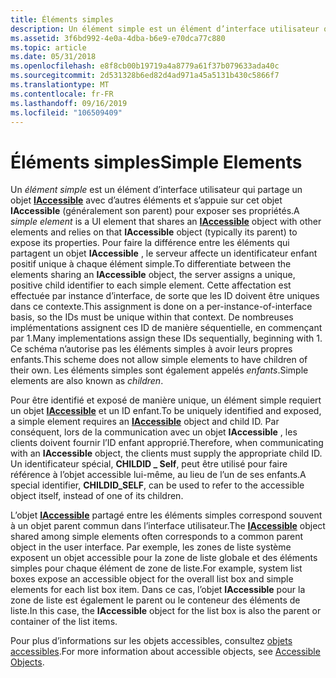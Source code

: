 ```yaml
---
title: Éléments simples
description: Un élément simple est un élément d’interface utilisateur qui partage un objet IAccessible avec d’autres éléments et s’appuie sur cet objet IAccessible (généralement son parent) pour exposer ses propriétés.
ms.assetid: 3f6bd992-4e0a-4dba-b6e9-e70dca77c880
ms.topic: article
ms.date: 05/31/2018
ms.openlocfilehash: e8f8cb00b19719a4a8779a61f37b079633ada40c
ms.sourcegitcommit: 2d531328b6ed82d4ad971a45a5131b430c5866f7
ms.translationtype: MT
ms.contentlocale: fr-FR
ms.lasthandoff: 09/16/2019
ms.locfileid: "106509409"
---
```

# <a name="simple-elements"></a><span data-ttu-id="98e17-103">Éléments simples</span><span class="sxs-lookup"><span data-stu-id="98e17-103">Simple Elements</span></span>

<span data-ttu-id="98e17-104">Un *élément simple* est un élément d’interface utilisateur qui partage un objet [**IAccessible**](/windows/desktop/api/oleacc/nn-oleacc-iaccessible) avec d’autres éléments et s’appuie sur cet objet **IAccessible** (généralement son parent) pour exposer ses propriétés.</span><span class="sxs-lookup"><span data-stu-id="98e17-104">A *simple element* is a UI element that shares an [**IAccessible**](/windows/desktop/api/oleacc/nn-oleacc-iaccessible) object with other elements and relies on that **IAccessible** object (typically its parent) to expose its properties.</span></span> <span data-ttu-id="98e17-105">Pour faire la différence entre les éléments qui partagent un objet **IAccessible** , le serveur affecte un identificateur enfant positif unique à chaque élément simple.</span><span class="sxs-lookup"><span data-stu-id="98e17-105">To differentiate between the elements sharing an **IAccessible** object, the server assigns a unique, positive child identifier to each simple element.</span></span> <span data-ttu-id="98e17-106">Cette affectation est effectuée par instance d’interface, de sorte que les ID doivent être uniques dans ce contexte.</span><span class="sxs-lookup"><span data-stu-id="98e17-106">This assignment is done on a per-instance-of-interface basis, so the IDs must be unique within that context.</span></span> <span data-ttu-id="98e17-107">De nombreuses implémentations assignent ces ID de manière séquentielle, en commençant par 1.</span><span class="sxs-lookup"><span data-stu-id="98e17-107">Many implementations assign these IDs sequentially, beginning with 1.</span></span> <span data-ttu-id="98e17-108">Ce schéma n’autorise pas les éléments simples à avoir leurs propres enfants.</span><span class="sxs-lookup"><span data-stu-id="98e17-108">This scheme does not allow simple elements to have children of their own.</span></span> <span data-ttu-id="98e17-109">Les éléments simples sont également appelés *enfants*.</span><span class="sxs-lookup"><span data-stu-id="98e17-109">Simple elements are also known as *children*.</span></span>

<span data-ttu-id="98e17-110">Pour être identifié et exposé de manière unique, un élément simple requiert un objet [**IAccessible**](/windows/desktop/api/oleacc/nn-oleacc-iaccessible) et un ID enfant.</span><span class="sxs-lookup"><span data-stu-id="98e17-110">To be uniquely identified and exposed, a simple element requires an [**IAccessible**](/windows/desktop/api/oleacc/nn-oleacc-iaccessible) object and child ID.</span></span> <span data-ttu-id="98e17-111">Par conséquent, lors de la communication avec un objet **IAccessible** , les clients doivent fournir l’ID enfant approprié.</span><span class="sxs-lookup"><span data-stu-id="98e17-111">Therefore, when communicating with an **IAccessible** object, the clients must supply the appropriate child ID.</span></span> <span data-ttu-id="98e17-112">Un identificateur spécial, **CHILDID \_ Self**, peut être utilisé pour faire référence à l’objet accessible lui-même, au lieu de l’un de ses enfants.</span><span class="sxs-lookup"><span data-stu-id="98e17-112">A special identifier, **CHILDID\_SELF**, can be used to refer to the accessible object itself, instead of one of its children.</span></span>

<span data-ttu-id="98e17-113">L’objet [**IAccessible**](/windows/desktop/api/oleacc/nn-oleacc-iaccessible) partagé entre les éléments simples correspond souvent à un objet parent commun dans l’interface utilisateur.</span><span class="sxs-lookup"><span data-stu-id="98e17-113">The [**IAccessible**](/windows/desktop/api/oleacc/nn-oleacc-iaccessible) object shared among simple elements often corresponds to a common parent object in the user interface.</span></span> <span data-ttu-id="98e17-114">Par exemple, les zones de liste système exposent un objet accessible pour la zone de liste globale et des éléments simples pour chaque élément de zone de liste.</span><span class="sxs-lookup"><span data-stu-id="98e17-114">For example, system list boxes expose an accessible object for the overall list box and simple elements for each list box item.</span></span> <span data-ttu-id="98e17-115">Dans ce cas, l’objet **IAccessible** pour la zone de liste est également le parent ou le conteneur des éléments de liste.</span><span class="sxs-lookup"><span data-stu-id="98e17-115">In this case, the **IAccessible** object for the list box is also the parent or container of the list items.</span></span>

<span data-ttu-id="98e17-116">Pour plus d’informations sur les objets accessibles, consultez [objets accessibles](accessible-objects.md).</span><span class="sxs-lookup"><span data-stu-id="98e17-116">For more information about accessible objects, see [Accessible Objects](accessible-objects.md).</span></span>

 

 




